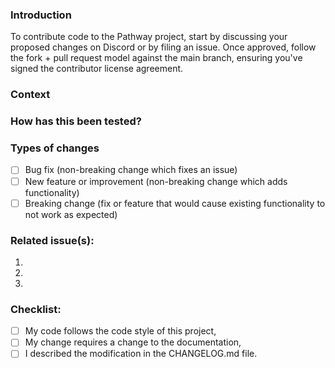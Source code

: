 ### Introduction
To contribute code to the Pathway project, start by discussing your proposed changes on Discord or by filing an issue. 
Once approved, follow the fork + pull request model against the main branch, ensuring you've signed the contributor license agreement.

### Context
<!--- Why is this change required? What problem does it solve? -->

### How has this been tested?
<!--- Please describe in detail how you tested your changes. -->

### Types of changes
<!--- What types of changes does your code introduce? Put an `x` in all the boxes that apply: -->
- [ ] Bug fix (non-breaking change which fixes an issue)
- [ ] New feature or improvement (non-breaking change which adds functionality)
- [ ] Breaking change (fix or feature that would cause existing functionality to not work as expected)

### Related issue(s):
1. 
2.
3.

### Checklist:
<!--- Go over all the following points, and put an `x` in all the boxes that apply. -->
<!--- If you're unsure about any of these, don't hesitate to ask. We're here to help! -->
- [ ] My code follows the code style of this project,
- [ ] My change requires a change to the documentation,
- [ ] I described the modification in the CHANGELOG.md file.